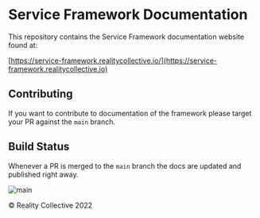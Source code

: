 # Service Framework Documentation

This repository contains the Service Framework documentation website found at:<br/>

[https://service-framework.realitycollective.io/](https://service-framework.realitycollective.io)

## Contributing

If you want to contribute to documentation of the framework please target your PR against the `main` branch.

## Build Status

Whenever a PR is merged to the `main` branch the docs are updated and published right away.

![main](https://github.com/realitycollective/com.realitycollective.service-framework-docs/actions/workflows/deploy.yml/badge.svg?branch=main)

© Reality Collective 2022